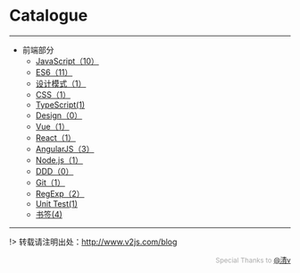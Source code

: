 # Catalogue

---

- 前端部分
	- [JavaScript（10）](/JavaScript/)
	- [ES6（11）](/ES6/)
	- [设计模式（1）](/DesignPattern/)
	- [CSS（1）](/CSS/)
	- [TypeScript(1)](/TypeScript/)
	- [Design（0）](/Design/)
	- [Vue（1）](/Vue/)
	- [React（1）](/React/)
	- [AngularJS（3）](/AngularJS/)
	- [Node.js（1）](/Node/)
	- [DDD（0）](/DDD/)
	- [Git（1）](/Git/)
	- [RegExp（2）](/RegExp/)
	- [Unit Test(1)](/UnitTest/)
	- [书签(4)](/Bookmarks/)

---

!> 转载请注明出处：http://www.v2js.com/blog

<div style="color:#aaa; font-size: 12px; text-align: right">Special Thanks to <a href="https://github.com/QingWei-Li">@清v</a></div> 






